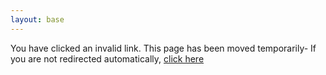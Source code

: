 ```yaml
---
layout: base
---
```

You have clicked an invalid link. This page has been moved temporarily- If you are not redirected automatically, [click here](/about-me)
<script>
	window.location.href ="/about-me";
</script>